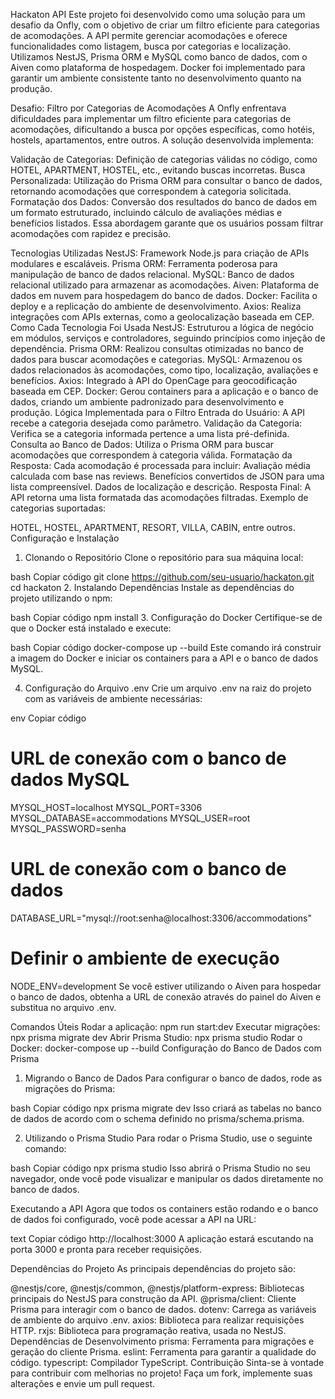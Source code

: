 Hackaton API
Este projeto foi desenvolvido como uma solução para um desafio da Onfly, com o objetivo de criar um filtro eficiente para categorias de acomodações. A API permite gerenciar acomodações e oferece funcionalidades como listagem, busca por categorias e localização. Utilizamos NestJS, Prisma ORM e MySQL como banco de dados, com o Aiven como plataforma de hospedagem. Docker foi implementado para garantir um ambiente consistente tanto no desenvolvimento quanto na produção.

Desafio: Filtro por Categorias de Acomodações
A Onfly enfrentava dificuldades para implementar um filtro eficiente para categorias de acomodações, dificultando a busca por opções específicas, como hotéis, hostels, apartamentos, entre outros. A solução desenvolvida implementa:

Validação de Categorias: Definição de categorias válidas no código, como HOTEL, APARTMENT, HOSTEL, etc., evitando buscas incorretas.
Busca Personalizada: Utilização do Prisma ORM para consultar o banco de dados, retornando acomodações que correspondem à categoria solicitada.
Formatação dos Dados: Conversão dos resultados do banco de dados em um formato estruturado, incluindo cálculo de avaliações médias e benefícios listados.
Essa abordagem garante que os usuários possam filtrar acomodações com rapidez e precisão.

Tecnologias Utilizadas
NestJS: Framework Node.js para criação de APIs modulares e escaláveis.
Prisma ORM: Ferramenta poderosa para manipulação de banco de dados relacional.
MySQL: Banco de dados relacional utilizado para armazenar as acomodações.
Aiven: Plataforma de dados em nuvem para hospedagem do banco de dados.
Docker: Facilita o deploy e a replicação do ambiente de desenvolvimento.
Axios: Realiza integrações com APIs externas, como a geolocalização baseada em CEP.
Como Cada Tecnologia Foi Usada
NestJS: Estruturou a lógica de negócio em módulos, serviços e controladores, seguindo princípios como injeção de dependência.
Prisma ORM: Realizou consultas otimizadas no banco de dados para buscar acomodações e categorias.
MySQL: Armazenou os dados relacionados às acomodações, como tipo, localização, avaliações e benefícios.
Axios: Integrado à API do OpenCage para geocodificação baseada em CEP.
Docker: Gerou containers para a aplicação e o banco de dados, criando um ambiente padronizado para desenvolvimento e produção.
Lógica Implementada para o Filtro
Entrada do Usuário: A API recebe a categoria desejada como parâmetro.
Validação da Categoria: Verifica se a categoria informada pertence a uma lista pré-definida.
Consulta ao Banco de Dados: Utiliza o Prisma ORM para buscar acomodações que correspondem à categoria válida.
Formatação da Resposta: Cada acomodação é processada para incluir:
Avaliação média calculada com base nas reviews.
Benefícios convertidos de JSON para uma lista compreensível.
Dados de localização e descrição.
Resposta Final: A API retorna uma lista formatada das acomodações filtradas.
Exemplo de categorias suportadas:

HOTEL, HOSTEL, APARTMENT, RESORT, VILLA, CABIN, entre outros.
Configuração e Instalação
1. Clonando o Repositório
Clone o repositório para sua máquina local:

bash
Copiar código
git clone https://github.com/seu-usuario/hackaton.git
cd hackaton
2. Instalando Dependências
Instale as dependências do projeto utilizando o npm:

bash
Copiar código
npm install
3. Configuração do Docker
Certifique-se de que o Docker está instalado e execute:

bash
Copiar código
docker-compose up --build
Este comando irá construir a imagem do Docker e iniciar os containers para a API e o banco de dados MySQL.

4. Configuração do Arquivo .env
Crie um arquivo .env na raiz do projeto com as variáveis de ambiente necessárias:

env
Copiar código
# URL de conexão com o banco de dados MySQL
MYSQL_HOST=localhost
MYSQL_PORT=3306
MYSQL_DATABASE=accommodations
MYSQL_USER=root
MYSQL_PASSWORD=senha

# URL de conexão com o banco de dados
DATABASE_URL="mysql://root:senha@localhost:3306/accommodations"

# Definir o ambiente de execução
NODE_ENV=development
Se você estiver utilizando o Aiven para hospedar o banco de dados, obtenha a URL de conexão através do painel do Aiven e substitua no arquivo .env.

Comandos Úteis
Rodar a aplicação: npm run start:dev
Executar migrações: npx prisma migrate dev
Abrir Prisma Studio: npx prisma studio
Rodar o Docker: docker-compose up --build
Configuração do Banco de Dados com Prisma
1. Migrando o Banco de Dados
Para configurar o banco de dados, rode as migrações do Prisma:

bash
Copiar código
npx prisma migrate dev
Isso criará as tabelas no banco de dados de acordo com o schema definido no prisma/schema.prisma.

2. Utilizando o Prisma Studio
Para rodar o Prisma Studio, use o seguinte comando:

bash
Copiar código
npx prisma studio
Isso abrirá o Prisma Studio no seu navegador, onde você pode visualizar e manipular os dados diretamente no banco de dados.

Executando a API
Agora que todos os containers estão rodando e o banco de dados foi configurado, você pode acessar a API na URL:

text
Copiar código
http://localhost:3000
A aplicação estará escutando na porta 3000 e pronta para receber requisições.

Dependências do Projeto
As principais dependências do projeto são:

@nestjs/core, @nestjs/common, @nestjs/platform-express: Bibliotecas principais do NestJS para construção da API.
@prisma/client: Cliente Prisma para interagir com o banco de dados.
dotenv: Carrega as variáveis de ambiente do arquivo .env.
axios: Biblioteca para realizar requisições HTTP.
rxjs: Biblioteca para programação reativa, usada no NestJS.
Dependências de Desenvolvimento
prisma: Ferramenta para migrações e geração do cliente Prisma.
eslint: Ferramenta para garantir a qualidade do código.
typescript: Compilador TypeScript.
Contribuição
Sinta-se à vontade para contribuir com melhorias no projeto! Faça um fork, implemente suas alterações e envie um pull request.